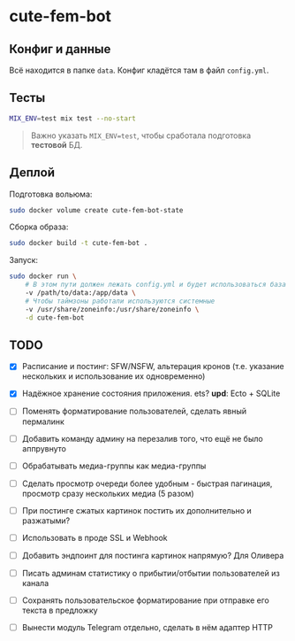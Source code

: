 # cute-fem-bot

## Конфиг и данные

Всё находится в папке `data`. Конфиг кладётся там в файл `config.yml`.

## Тесты

```bash
MIX_ENV=test mix test --no-start
```

> Важно указать `MIX_ENV=test`, чтобы сработала подготовка **тестовой** БД.

## Деплой

Подготовка вольюма:

```bash
sudo docker volume create cute-fem-bot-state
```

Сборка образа:

```bash
sudo docker build -t cute-fem-bot .
```

Запуск:

```bash
sudo docker run \
    # В этом пути должен лежать config.yml и будет использоваться база main.db
    -v /path/to/data:/app/data \
    # Чтобы таймзоны работали используются системные
    -v /usr/share/zoneinfo:/usr/share/zoneinfo \
    -d cute-fem-bot
```

## TODO

- [x] Расписание и постинг: SFW/NSFW, альтерация кронов (т.е. указание нескольких и использование их одновременно)
- [x] Надёжное хранение состояния приложения. ets? **upd**: Ecto + SQLite
- [ ] Поменять форматирование пользователей, сделать явный пермалинк
- [ ] Добавить команду админу на перезалив того, что ещё не было аппрувнуто
- [ ] Обрабатывать медиа-группы как медиа-группы
- [ ] Сделать просмотр очереди более удобным - быстрая пагинация, просмотр сразу нескольких медиа (5 разом)
- [ ] При постинге сжатых картинок постить их дополнительно и разжатыми?
- [ ] Использовать в проде SSL и Webhook
- [ ] Добавить эндпоинт для постинга картинок напрямую? Для Оливера
- [ ] Писать админам статистику о прибытии/отбытии пользователей из канала
- [ ] Сохранять пользовательское форматирование при отправке его текста в предложку
- [ ] Вынести модуль Telegram отдельно, сделать в нём адаптер HTTP


